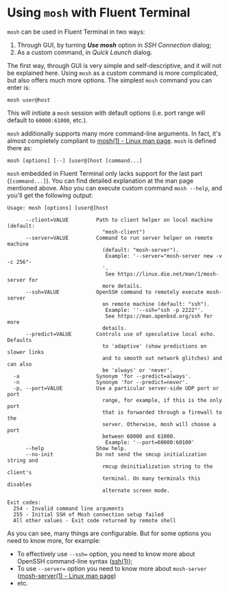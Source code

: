 # Using `mosh` with Fluent Terminal

`mosh` can be used in Fluent Terminal in two ways:

 1. Through GUI, by turning ***Use mosh*** option in *SSH Connection* dialog;
 2. As a custom command, in *Quick Launch* dialog.

The first way, through GUI is very simple and self-descriptive, and it will not be explained here. Using `mosh` as a custom command is more complicated, but also offers much more options. The simplest `mosh` command you can enter is:

    mosh user@host

This will initiate a `mosh` session with default options (i.e. port range will default to `60000:61000`, etc.).

`mosh` additionally supports many more command-line arguments. In fact, it's almost completely compliant to [mosh(1) - Linux man page](https://linux.die.net/man/1/mosh). `mosh` is defined there as:

`mosh [options] [--] [user@]host [command...]`

`mosh` embedded in Fluent Terminal only lacks support for the last part (`[command...]`). You can find detailed explanation at the man page mentioned above. Also you can execute custom command `mosh --help`, and you'll get the following output:

    Usage: mosh [options] [user@]host
    
          --client=VALUE         Path to client helper on local machine (default:
                                   "mosh-client")
          --server=VALUE         Command to run server helper on remote machine
                                   (default: "mosh-server").
                                    Example: '--server="mosh-server new -v -c 256"-
                                   '.
                                    See https://linux.die.net/man/1/mosh-server for
                                   more details.
          --ssh=VALUE            OpenSSH command to remotely execute mosh-server
                                   on remote machine (default: "ssh").
                                    Example: ''--ssh="ssh -p 2222"'.
                                    See https://man.openbsd.org/ssh for more
                                   details.
          --predict=VALUE        Controls use of speculative local echo. Defaults
                                   to 'adaptive' (show predictions on slower links
                                   and to smooth out network glitches) and can also
                                   be 'always' or 'never'.
      -a                         Synonym 'for --predict=always'.
      -n                         Synonym 'for --predict=never'.
      -p, --port=VALUE           Use a particular server-side UDP port or port
                                   range, for example, if this is the only port
                                   that is forwarded through a firewall to the
                                   server. Otherwise, mosh will choose a port
                                   between 60000 and 61000.
                                    Example: '--port=60000:60100'
          --help                 Show help.
          --no-init              Do not send the smcup initialization string and
                                   rmcup deinitialization string to the client's
                                   terminal. On many terminals this disables
                                   alternate screen mode.
    
    Exit codes:
      254 - Invalid command line arguments
      255 - Initial SSH of Mosh connection setup failed
      All other values - Exit code returned by remote shell

  
As you can see, many things are configurable. But for some options you need to know more, for example:

 - To effectively  use `--ssh=` option, you need to know more about OpenSSH command-line syntax ([ssh(1)](https://man.openbsd.org/ssh));
 - To use `--server=` option you need to know more about `mosh-server` ([mosh-server(1) - Linux man page](https://linux.die.net/man/1/mosh-server))
 - etc.


